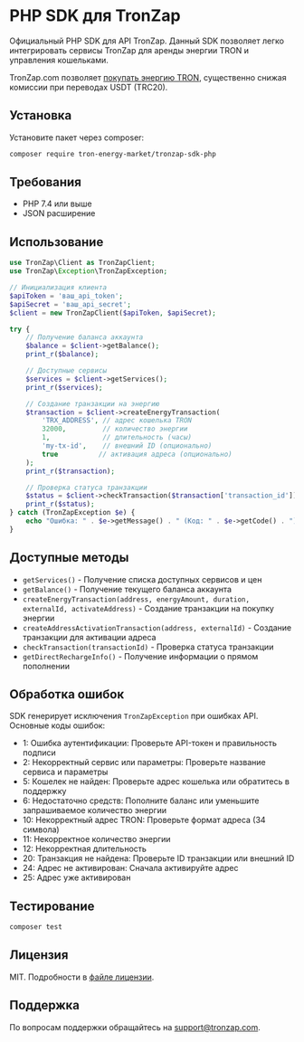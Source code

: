 # PHP SDK для TronZap

Официальный PHP SDK для API TronZap.
Данный SDK позволяет легко интегрировать сервисы TronZap для аренды энергии TRON и управления кошельками.

TronZap.com позволяет [покупать энергию TRON](https://tronzap.com/), существенно снижая комиссии при переводах USDT (TRC20).

## Установка

Установите пакет через composer:

```bash
composer require tron-energy-market/tronzap-sdk-php
```

## Требования

- PHP 7.4 или выше
- JSON расширение

## Использование

```php
use TronZap\Client as TronZapClient;
use TronZap\Exception\TronZapException;

// Инициализация клиента
$apiToken = 'ваш_api_token';
$apiSecret = 'ваш_api_secret';
$client = new TronZapClient($apiToken, $apiSecret);

try {
    // Получение баланса аккаунта
    $balance = $client->getBalance();
    print_r($balance);

    // Доступные сервисы
    $services = $client->getServices();
    print_r($services);

    // Создание транзакции на энергию
    $transaction = $client->createEnergyTransaction(
        'TRX_ADDRESS', // адрес кошелька TRON
        32000,         // количество энергии
        1,             // длительность (часы)
        'my-tx-id',    // внешний ID (опционально)
        true          // активация адреса (опционально)
    );
    print_r($transaction);

    // Проверка статуса транзакции
    $status = $client->checkTransaction($transaction['transaction_id']);
    print_r($status);
} catch (TronZapException $e) {
    echo "Ошибка: " . $e->getMessage() . " (Код: " . $e->getCode() . ")\n";
}
```

## Доступные методы

- `getServices()` - Получение списка доступных сервисов и цен
- `getBalance()` - Получение текущего баланса аккаунта
- `createEnergyTransaction(address, energyAmount, duration, externalId, activateAddress)` - Создание транзакции на покупку энергии
- `createAddressActivationTransaction(address, externalId)` - Создание транзакции для активации адреса
- `checkTransaction(transactionId)` - Проверка статуса транзакции
- `getDirectRechargeInfo()` - Получение информации о прямом пополнении

## Обработка ошибок

SDK генерирует исключения `TronZapException` при ошибках API. Основные коды ошибок:

- 1: Ошибка аутентификации: Проверьте API-токен и правильность подписи
- 2: Некорректный сервис или параметры: Проверьте название сервиса и параметры
- 5: Кошелек не найден: Проверьте адрес кошелька или обратитесь в поддержку
- 6: Недостаточно средств: Пополните баланс или уменьшите запрашиваемое количество энергии
- 10: Некорректный адрес TRON: Проверьте формат адреса (34 символа)
- 11: Некорректное количество энергии
- 12: Некорректная длительность
- 20: Транзакция не найдена: Проверьте ID транзакции или внешний ID
- 24: Адрес не активирован: Сначала активируйте адрес
- 25: Адрес уже активирован

## Тестирование

```bash
composer test
```

## Лицензия

MIT. Подробности в [файле лицензии](LICENSE).

## Поддержка

По вопросам поддержки обращайтесь на [support@tronzap.com](mailto:support@tronzap.com).
